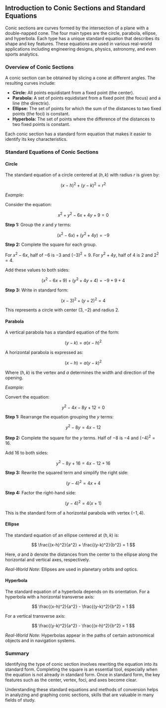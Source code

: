 ## Introduction to Conic Sections and Standard Equations

Conic sections are curves formed by the intersection of a plane with a double-napped cone. The four main types are the circle, parabola, ellipse, and hyperbola. Each type has a unique standard equation that describes its shape and key features. These equations are used in various real-world applications including engineering designs, physics, astronomy, and even sports analytics.

### Overview of Conic Sections

A conic section can be obtained by slicing a cone at different angles. The resulting curves include:

- **Circle:** All points equidistant from a fixed point (the center).
- **Parabola:** A set of points equidistant from a fixed point (the focus) and a line (the directrix).
- **Ellipse:** The set of points for which the sum of the distances to two fixed points (the foci) is constant.
- **Hyperbola:** The set of points where the difference of the distances to two fixed points is constant.

Each conic section has a standard form equation that makes it easier to identify its key characteristics.

### Standard Equations of Conic Sections

#### Circle

The standard equation of a circle centered at $(h,k)$ with radius $r$ is given by:

$$
(x-h)^2 + (y-k)^2 = r^2
$$

*Example:*

Consider the equation:

$$
x^2 + y^2 - 6x + 4y + 9 = 0
$$

**Step 1:** Group the $x$ and $y$ terms:

$$
(x^2 - 6x) + (y^2 + 4y) = -9
$$

**Step 2:** Complete the square for each group.

For $x^2 - 6x$, half of $-6$ is $-3$ and $(-3)^2 = 9$. 
For $y^2 + 4y$, half of $4$ is $2$ and $2^2 = 4$.

Add these values to both sides:

$$
(x^2 - 6x + 9) + (y^2 + 4y + 4) = -9 + 9 + 4
$$

**Step 3:** Write in standard form:

$$
(x-3)^2 + (y+2)^2 = 4
$$

This represents a circle with center $(3,-2)$ and radius $2$.

#### Parabola

A vertical parabola has a standard equation of the form:

$$
(y-k) = a(x-h)^2
$$

A horizontal parabola is expressed as:

$$
(x-h) = a(y-k)^2
$$

Where $(h,k)$ is the vertex and $a$ determines the width and direction of the opening.

*Example:*

Convert the equation:

$$
y^2 - 4x - 8y + 12 = 0
$$

**Step 1:** Rearrange the equation grouping the $y$ terms:

$$
y^2 - 8y = 4x - 12
$$

**Step 2:** Complete the square for the $y$ terms. Half of $-8$ is $-4$ and $(-4)^2 = 16$.

Add 16 to both sides:

$$
y^2 - 8y + 16 = 4x - 12 + 16
$$

**Step 3:** Rewrite the squared term and simplify the right side:

$$
(y-4)^2 = 4x + 4
$$

**Step 4:** Factor the right-hand side:

$$
(y-4)^2 = 4(x+1)
$$

This is the standard form of a horizontal parabola with vertex $(-1,4)$.

#### Ellipse

The standard equation of an ellipse centered at $(h,k)$ is:

$$
\frac{(x-h)^2}{a^2} + \frac{(y-k)^2}{b^2} = 1
$$

Here, $a$ and $b$ denote the distances from the center to the ellipse along the horizontal and vertical axes, respectively.

*Real-World Note:* Ellipses are used in planetary orbits and optics.

#### Hyperbola

The standard equation of a hyperbola depends on its orientation. For a hyperbola with a horizontal transverse axis:

$$
\frac{(x-h)^2}{a^2} - \frac{(y-k)^2}{b^2} = 1
$$

For a vertical transverse axis:

$$
\frac{(y-k)^2}{a^2} - \frac{(x-h)^2}{b^2} = 1
$$

*Real-World Note:* Hyperbolas appear in the paths of certain astronomical objects and in navigation systems.

### Summary

Identifying the type of conic section involves rewriting the equation into its standard form. Completing the square is an essential tool, especially when the equation is not already in standard form. Once in standard form, the key features such as the center, vertex, foci, and axes become clear.

Understanding these standard equations and methods of conversion helps in analyzing and graphing conic sections, skills that are valuable in many fields of study.
